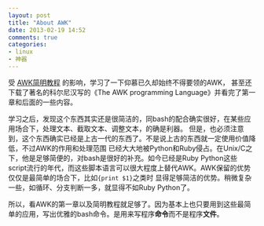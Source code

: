 ```yaml
---
layout: post
title: "About AWK"
date: 2013-02-19 14:52
comments: true
categories: 
- linux
- 神器
---
```


受 [AWK简明教程](http://coolshell.cn/articles/9070.html) 的影响，学习了一下仰慕已久却始终不得要领的AWK，
甚至还下载了著名的科尔尼汉写的《The AWK programming Language》并看完了第一章和后面的一些内容。

学习之后，发现这个东西其实还是很简洁的，同bash的配合确实很好，在某些应用场合下，处理文本、截取文本、调整文本，的确是利器。
但是，也必须注意到，这个东西确实已经是上古一代的东西了。不是说上古的东西就一定使用价值降低，不过AWK的作用和处理范围
已经大大地被Python和Ruby侵占。在Unix/C之下，他是足够简便的，对bash是很好的补充。如今已经是Ruby Python这些
script流行的年代，而这些脚本语言可以很大程度上替代AWK。AWK保留的优势仅仅是最简单的场合下，比如`{print $1}`之类时
显得足够简洁的优势。稍微复杂一些，如循环、分支判断一多，就显得不如Ruby Python了。

所以，看AWK的第一章以及简明教程就足够了。因为基本上也只要用到这些最简单的应用，写出优雅的bash命令。是用来写程序**命令**而不是程序**文件**。
